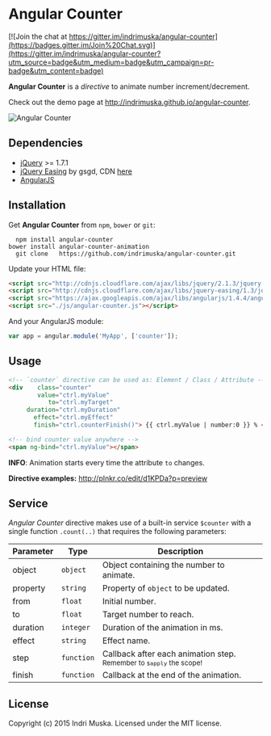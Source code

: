 # Angular Counter

[![Join the chat at https://gitter.im/indrimuska/angular-counter](https://badges.gitter.im/Join%20Chat.svg)](https://gitter.im/indrimuska/angular-counter?utm_source=badge&utm_medium=badge&utm_campaign=pr-badge&utm_content=badge)

**Angular Counter** is a *directive* to animate number increment/decrement.

Check out the demo page at http://indrimuska.github.io/angular-counter.

![Angular Counter](https://cloud.githubusercontent.com/assets/1561134/25781148/caaaec2e-3335-11e7-96cc-f23de5ccc272.gif)

## Dependencies

* [jQuery](https://jquery.com/) >= 1.7.1
* [jQuery Easing](http://gsgd.co.uk/sandbox/jquery/easing/) by gsgd, CDN [here](http://cdnjs.cloudflare.com/ajax/libs/jquery-easing/1.3/jquery.easing.min.js)
* [AngularJS](https://angularjs.org/)

## Installation

Get **Angular Counter** from `npm`, `bower` or `git`:
```
  npm install angular-counter
bower install angular-counter-animation
  git clone   https://github.com/indrimuska/angular-counter.git 
```

Update your HTML file:
```html
<script src="http://cdnjs.cloudflare.com/ajax/libs/jquery/2.1.3/jquery.min.js"></script>
<script src="http://cdnjs.cloudflare.com/ajax/libs/jquery-easing/1.3/jquery.easing.min.js"></script>
<script src="https://ajax.googleapis.com/ajax/libs/angularjs/1.4.4/angular.js"></script>
<script src="./js/angular-counter.js"></script>
```

And your AngularJS module:
```js
var app = angular.module('MyApp', ['counter']);
```

## Usage

```html
<!-- `counter` directive can be used as: Element / Class / Attribute -->
<div    class="counter"
        value="ctrl.myValue"
           to="ctrl.myTarget"
     duration="ctrl.myDuration"
       effect="ctrl.myEffect"
       finish="ctrl.counterFinish()"> {{ ctrl.myValue | number:0 }} % </div>

<!-- bind counter value anywhere -->
<span ng-bind="ctrl.myValue"></span>
```
**INFO**: Animation starts every time the attribute `to` changes.

**Directive examples:** http://plnkr.co/edit/d1KPDa?p=preview

## Service

*Angular Counter* directive makes use of a built-in service `$counter` with a single function `.count(..)` that requires the following parameters:

Parameter | Type | Description
---|---|---
object | `object` | Object containing the number to animate.
property | `string` | Property of `object` to be updated.
from | `float` | Initial number.
to | `float` | Target number to reach.
duration | `integer` | Duration of the animation in ms.
effect | `string` | Effect name.
step | `function` | Callback after each animation step.<br><small>Remember to `$apply` the scope!</small>
finish | `function` | Callback at the end of the animation.

## License
Copyright (c) 2015 Indri Muska. Licensed under the MIT license.
